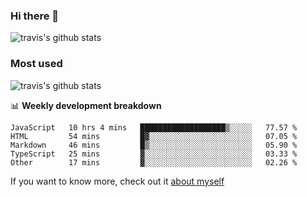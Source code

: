 ### Hi there 👋

<!--
**HondryTravis/HondryTravis** is a ✨ _special_ ✨ repository because its `README.md` (this file) appears on your GitHub profile.

Here are some ideas to get you started:

- 🔭 I’m currently working on ...
- 🌱 I’m currently learning ...
- 👯 I’m looking to collaborate on ...
- 🤔 I’m looking for help with ...
- 💬 Ask me about ...
- 📫 How to reach me: ...
- 😄 Pronouns: ...
- ⚡ Fun fact: ...
-->

![travis's github stats](https://github-readme-stats.vercel.app/api?username=HondryTravis&hide=stars)
### Most used
![travis's github stats](https://github-readme-stats.anuraghazra1.vercel.app/api/top-langs/?username=HondryTravis&layout=compact&hide_title=true)

📊 **Weekly development breakdown**

<!--START_SECTION:waka-->
```text
JavaScript   10 hrs 4 mins   ███████████████████▒░░░░░   77.57 % 
HTML         54 mins         █▓░░░░░░░░░░░░░░░░░░░░░░░   07.05 % 
Markdown     46 mins         █▒░░░░░░░░░░░░░░░░░░░░░░░   05.90 % 
TypeScript   25 mins         ▓░░░░░░░░░░░░░░░░░░░░░░░░   03.33 % 
Other        17 mins         ▓░░░░░░░░░░░░░░░░░░░░░░░░   02.26 % 
```
<!--END_SECTION:waka-->

If you want to know more, check out it [about myself](https://hondrytravis.github.io/)
